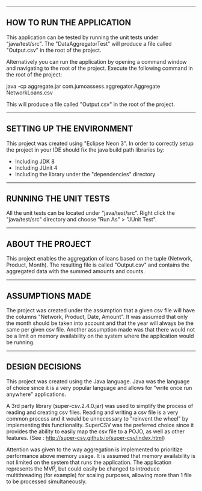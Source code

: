 ------------------------------------------------------------
HOW TO RUN THE APPLICATION
------------------------------------------------------

This application can be tested by running the unit tests
under "java/test/src". The "DataAggregatorTest" will
produce a file called "Output.csv" in the root of the
project.

Alternatively you can run the application by opening
a command window and navigating to the root of the
project. Execute the following command in the root
of the project:

java -cp aggregate.jar com.jumoassess.aggregator.Aggregate NetworkLoans.csv

This will produce a file called "Output.csv" in the
root of the project.

------------------------------------------------------------
SETTING UP THE ENVIRONMENT
------------------------------------------------------

This project was created using "Eclipse Neon 3".
In order to correctly setup the project in your IDE should 
fix the java build path libraries by:

* Including JDK 8
* Including JUnit 4
* Including the library under the "dependencies" directory

------------------------------------------------------------
RUNNING THE UNIT TESTS
------------------------------------------------------

All the unit tests can be located under "java/test/src".
Right click the "java/test/src" directory and choose
"Run As" > "JUnit Test".

------------------------------------------------------------
ABOUT THE PROJECT
------------------------------------------------------

This project enables the aggregation of loans based on
the tuple (Network, Product, Month). The resulting file
is called "Output.csv" and contains the aggregated data
with the summed amounts and counts.

-------------------------------------------------------------
ASSUMPTIONS MADE
-------------------------------------------------------

The project was created under the assumption that a given csv 
file will have the columns "Network, Product, Date, Amount".
It was assumed that only the month should be taken into
account and that the year will always be the same per given
csv file. Another assumption made was that there would not
be a limit on memory availability on the system where the
application would be running.

-------------------------------------------------------------
DESIGN DECISIONS
-------------------------------------------------------

This project was created using the Java language. Java was
the language of choice since it is a very popular language
and allows for "write once run anywhere" applications.

A 3rd party library (super-csv.2.4.0.jar) was used to
simplify the process of reading and creating csv files.
Reading and writing a csv file is a very common process
and it would be unnecessary to "reinvent the wheel"
by implementing this functionality. SuperCSV was the
preferred choice since it provides the ability to easily
map the csv file to a POJO, as well as other features.
(See : http://super-csv.github.io/super-csv/index.html)

Attention was given to the way aggregation is implemented
to prioritize performance above memory usage. It is
assumed that memory availability is not limited on the
system that runs the application. The application
represents the MVP, but could easily be changed to 
introduce multithreading (for example) for scaling purposes,
allowing more than 1 file to be processed simultaneously.
